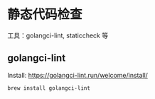# 静态代码检查

工具：golangci-lint, staticcheck 等

## golangci-lint

Install: https://golangci-lint.run/welcome/install/

```bash
brew install golangci-lint
```
